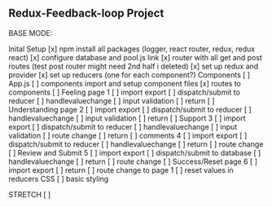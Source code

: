 Redux-Feedback-loop Project
---------------------------

BASE MODE:

Inital Setup
    [x] npm install all packages (logger, react router, redux, redux react)
    [x] configure database and pool.js link
    [x] router with all get and post routes (test post router might need 2nd half i deleted)
    [x] set up redux and provider
    [x] set up reducers (one for each component?)
Components
    [ ] App.js
        [ ] components import and setup component files
        [x] routes to components
    [ ] Feeling page 1
        [ ] import export
        [ ] dispatch/submit to reducer
        [ ] handlevaluechange
        [ ] input validation
        [ ] return
    [ ] Understanding page 2
        [ ] import export
        [ ] dispatch/submit to reducer
        [ ] handlevaluechange
        [ ] input validation
        [ ] return
    [ ] Support 3
        [ ] import export
        [ ] dispatch/submit to reducer
        [ ] handlevaluechange
        [ ] input validation
        [ ] route change
        [ ] return
    [ ] comments 4
        [ ] import export
        [ ] dispatch/submit to reducer
        [ ] handlevaluechange
        [ ] return
        [ ] route change
    [ ] Review and Submit 5
        [ ] import export
        [ ] dispatch/submit to database
        [ ] handlevaluechange
        [ ] return
        [ ] route change
    [ ] Success/Reset page 6
        [ ] import export
        [ ] return
        [ ] route change to page 1
        [ ] reset values in reducers
CSS
    [ ] basic styling


STRETCH
    [ ] 


